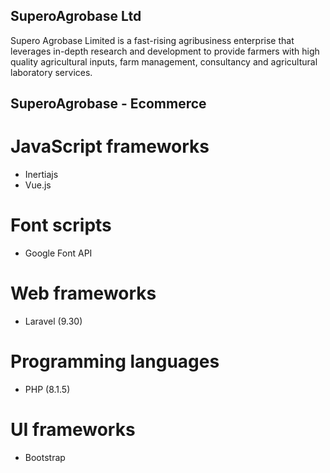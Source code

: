 ## SuperoAgrobase Ltd

Supero Agrobase Limited is a fast-rising agribusiness enterprise that leverages in-depth research and development to provide farmers with high quality agricultural inputs, farm management, consultancy and agricultural laboratory services.

## SuperoAgrobase - Ecommerce

# JavaScript frameworks

-   Inertiajs
-   Vue.js

# Font scripts

-   Google Font API

# Web frameworks

-   Laravel (9.30)

# Programming languages

-   PHP (8.1.5)

# UI frameworks

-   Bootstrap
